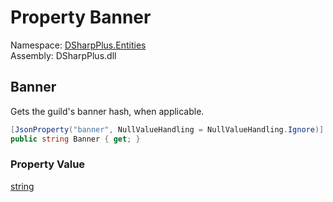 # Property Banner

Namespace: [DSharpPlus.Entities](DSharpPlus.Entities.md)  
Assembly: DSharpPlus.dll

## <a id="DSharpPlus_Entities_DiscordInviteGuild_Banner"></a>Banner

Gets the guild's banner hash, when applicable.

```csharp
[JsonProperty("banner", NullValueHandling = NullValueHandling.Ignore)]
public string Banner { get; }
```

### Property Value

[string](https://learn.microsoft.com/dotnet/api/system.string)

